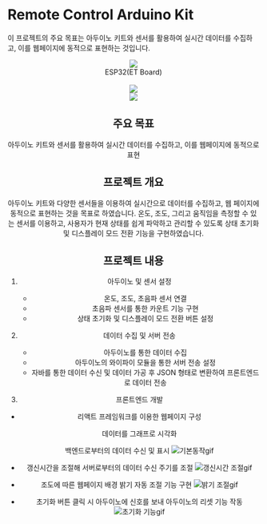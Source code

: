 # Remote Control Arduino Kit

이 프로젝트의 주요 목표는 아두이노 키트와 센서를 활용하여 실시간 데이터를 수집하고, 이를 웹페이지에 동적으로 표현하는 것입니다.

<div align=center>
    <img src="https://img.shields.io/badge/java-#00979D?style=for-the-badge&logo=java&logoColor=white"><br/>
    <div>ESP32(ET Board)</div></br>
    <img src="https://img.shields.io/badge/java-007396?style=for-the-badge&logo=java&logoColor=white"><br/>
    <img src="https://img.shields.io/badge/java-007396?style=for-the-badge&logo=java&logoColor=white">
<div>
    
## 주요 목표

아두이노 키트와 센서를 활용하여 실시간 데이터를 수집하고, 이를 웹페이지에 동적으로 표현

## 프로젝트 개요

아두이노 키트와 다양한 센서들을 이용하여 실시간으로 데이터를 수집하고, 웹 페이지에 동적으로 표현하는 것을 목표로 하였습니다. 온도, 조도, 그리고 움직임을 측정할 수 있는 센서를 이용하고, 사용자가 현재 상태를 쉽게 파악하고 관리할 수 있도록 상태 초기화 및 디스플레이 모드 전환 기능을 구현하였습니다. 

## 프로젝트 내용

1. 아두이노 및 센서 설정
    - 온도, 조도, 초음파 센서 연결
    - 초음파 센서를 통한 카운트 기능 구현
    - 상태 초기화 및 디스플레이 모드 전환 버튼 설정
      
2. 데이터 수집 및 서버 전송
    - 아두이노를 통한 데이터 수집
    - 아두이노의 와이파이 모듈을 통한 서버 전송 설정
    - 자바를 통한 데이터 수신 및 데이터 가공 후 JSON 형태로 변환하여 프론트엔드로 데이터 전송
      
3. 프론트엔드 개발
- 리액트 프레임워크를 이용한 웹페이지 구성
    
    데이터를 그래프로 시각화
    
    백엔드로부터의 데이터 수신 및 표시
    ![기본동작gif](https://github.com/JSK0406/personal_project_with_arduino_java_react/assets/122510664/f7e3b485-d663-4873-ad67-614dd41059b1)


- 갱신시간을 조절해 서버로부터의 데이터 수신 주기를 조절
    ![갱신시간 조절gif](https://github.com/JSK0406/personal_project_with_arduino_java_react/assets/122510664/708aacd6-85d3-45bc-b590-85c8a305865d)


- 조도에 따른 웹페이지 배경 밝기 자동 조절 기능 구현
![밝기 조절gif](https://github.com/JSK0406/personal_project_with_arduino_java_react/assets/122510664/232028fc-3ae1-4e57-a747-cae65606f5d9)


- 초기화 버튼 클릭 시 아두이노에 신호를 보내 아두이노의 리셋 기능 작동
![초기화 기능gif](https://github.com/JSK0406/personal_project_with_arduino_java_react/assets/122510664/40b8817d-b29c-4a6f-86cb-2f3a1cfbf23e)

##
